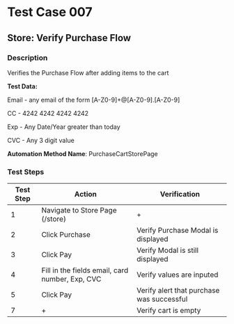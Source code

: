 ﻿# Test Case 007
## Store: Verify Purchase Flow
### Description 
Verifies the Purchase Flow after adding items to the cart

**Test Data:**

Email - any email of the form [A-Z0-9]+@[A-Z0-9].[A-Z0-9]

CC - 4242 4242 4242 4242

Exp - Any Date/Year greater than today

CVC - Any 3 digit value

**Automation Method Name**: PurchaseCartStorePage

### Test Steps 


|  Test Step | Action | Verification  |
|---|---|---|
| 1  | Navigate to Store Page (/store)  | + |
| 2  |  Click Purchase | Verify Purchase Modal is displayed |
| 3  |  Click Pay |  Verify Modal is still displayed  | 
| 4  |  Fill in the fields email, card number, Exp, CVC |  Verify values are inputed  | 
| 5  | Click Pay  | Verify alert that purchase was successful |
| 7  |  + |   Verify cart is empty | 